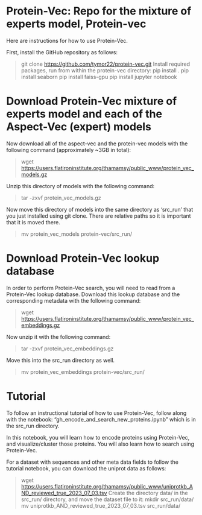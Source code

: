 # Protein-Vec: Repo for the mixture of experts model, Protein-vec

Here are instructions for how to use Protein-Vec.

First, install the GitHub repository as follows:
> git clone https://github.com/tymor22/protein-vec.git
Install required packages, run from within the protein-vec directory:
> pip install .
> pip install seaborn
> pip install faiss-gpu
> pip install jupyter notebook

# Download Protein-Vec mixture of experts model and each of the Aspect-Vec (expert) models

Now download all of the aspect-vec and the protein-vec models with the following command (approximately ~3GB in total): 
> wget https://users.flatironinstitute.org/thamamsy/public_www/protein_vec_models.gz

Unzip this directory of models with the following command:
> tar -zxvf protein_vec_models.gz

Now move this directory of models into the same directory as ‘src_run’ that you just installed using git clone. There are relative paths so it is important that it is moved there.

> mv protein_vec_models protein-vec/src_run/

# Download Protein-Vec lookup database
In order to perform Protein-Vec search, you will need to read from a Protein-Vec lookup database. Download this lookup database and the corresponding metadata with the following command:
> wget https://users.flatironinstitute.org/thamamsy/public_www/protein_vec_embeddings.gz

Now unzip it with the following command: 
> tar -zxvf protein_vec_embeddings.gz

Move this into the src_run directory as well.

> mv protein_vec_embeddings protein-vec/src_run/

# Tutorial
To follow an instructional tutorial of how to use Protein-Vec, follow along with the notebook: “gh_encode_and_search_new_proteins.ipynb” which is in the src_run directory.

In this notebook, you will learn how to encode proteins using Protein-Vec, and visualize/cluster those proteins. You will also learn how to search using Protein-Vec.

For a dataset with sequences and other meta data fields to follow the tutorial notebook, you can download the uniprot data as follows:
> wget https://users.flatironinstitute.org/thamamsy/public_www/uniprotkb_AND_reviewed_true_2023_07_03.tsv
Create the directory data/ in the src_run/ directory, and move the dataset file to it:
> mkdir src_run/data/
> mv uniprotkb_AND_reviewed_true_2023_07_03.tsv src_run/data/


